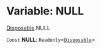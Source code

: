 # Variable: NULL

[Disposable](/auto-docs/editor/modules/Disposable.md).NULL

`Const` **NULL**: `Readonly`<[`Disposable`](/auto-docs/editor/interfaces/Disposable-1.md)>
